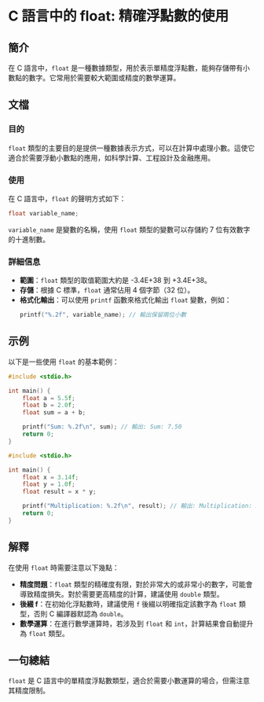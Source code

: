 <!--
Meta Description: # C 語言中的 float: 精確浮點數的使用 ## 簡介 在 C 語言中，`float` 是一種數據類型，用於表示單精度浮點數，能夠存儲帶有小數點的數字。它常用於需要較大範圍或精度的數學運算。 ## 文檔 ### 目的 `float` 類型的主要目的是提供一種數據表示方式，可以在計算中處理小數。...
Meta Keywords: float, printf, sum, variable_name, int
-->

# C 語言中的 float: 精確浮點數的使用

## 簡介
在 C 語言中，`float` 是一種數據類型，用於表示單精度浮點數，能夠存儲帶有小數點的數字。它常用於需要較大範圍或精度的數學運算。

## 文檔
### 目的
`float` 類型的主要目的是提供一種數據表示方式，可以在計算中處理小數。這使它適合於需要浮動小數點的應用，如科學計算、工程設計及金融應用。

### 使用
在 C 語言中，`float` 的聲明方式如下：
```c
float variable_name;
```
`variable_name` 是變數的名稱，使用 `float` 類型的變數可以存儲約 7 位有效數字的十進制數。

### 詳細信息
- **範圍**：`float` 類型的取值範圍大約是 -3.4E+38 到 +3.4E+38。
- **存儲**：根據 C 標準，`float` 通常佔用 4 個字節（32 位）。
- **格式化輸出**：可以使用 `printf` 函數來格式化輸出 `float` 變數，例如：
  ```c
  printf("%.2f", variable_name); // 輸出保留兩位小數
  ```

## 示例
以下是一些使用 `float` 的基本範例：

```c
#include <stdio.h>

int main() {
    float a = 5.5f;
    float b = 2.0f;
    float sum = a + b;

    printf("Sum: %.2f\n", sum); // 輸出: Sum: 7.50
    return 0;
}
```

```c
#include <stdio.h>

int main() {
    float x = 3.14f;
    float y = 1.0f;
    float result = x * y;

    printf("Multiplication: %.2f\n", result); // 輸出: Multiplication: 3.14
    return 0;
}
```

## 解釋
在使用 `float` 時需要注意以下幾點：
- **精度問題**：`float` 類型的精確度有限，對於非常大的或非常小的數字，可能會導致精度損失。對於需要更高精度的計算，建議使用 `double` 類型。
- **後綴 f**：在初始化浮點數時，建議使用 `f` 後綴以明確指定該數字為 `float` 類型，否則 C 編譯器默認為 `double`。
- **數學運算**：在進行數學運算時，若涉及到 `float` 和 `int`，計算結果會自動提升為 `float` 類型。

## 一句總結
`float` 是 C 語言中的單精度浮點數類型，適合於需要小數運算的場合，但需注意其精度限制。